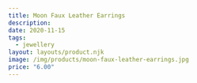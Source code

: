 ```yaml
---
title: Moon Faux Leather Earrings
description:
date: 2020-11-15
tags:
  - jewellery
layout: layouts/product.njk
image: /img/products/moon-faux-leather-earrings.jpg
price: "6.00"
---
```

